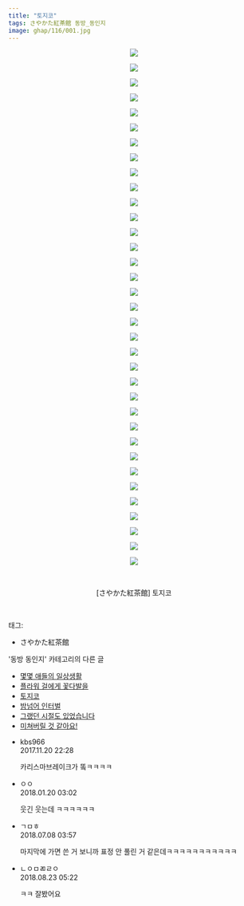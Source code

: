 ```yaml
---
title: "토지코"
tags: さやかた紅茶館 동방_동인지
image: ghap/116/001.jpg
---
```

<div class="article">
<p style="text-align: center; clear: none; float: none;"><img src="{{ site.nasurl }}/ghap/116/001.jpg"/></p>
<p style="text-align: center; clear: none; float: none;"><img src="{{ site.nasurl }}/ghap/116/002.jpg"/></p>
<p style="text-align: center; clear: none; float: none;"><img src="{{ site.nasurl }}/ghap/116/003.png"/></p>
<p style="text-align: center; clear: none; float: none;"><img src="{{ site.nasurl }}/ghap/116/004.png"/></p>
<p style="text-align: center; clear: none; float: none;"><img src="{{ site.nasurl }}/ghap/116/005.png"/></p>
<p style="text-align: center; clear: none; float: none;"><img src="{{ site.nasurl }}/ghap/116/006.png"/></p>
<p style="text-align: center; clear: none; float: none;"><img src="{{ site.nasurl }}/ghap/116/007.png"/></p>
<p style="text-align: center; clear: none; float: none;"><img src="{{ site.nasurl }}/ghap/116/008.png"/></p>
<p style="text-align: center; clear: none; float: none;"><img src="{{ site.nasurl }}/ghap/116/009.png"/></p>
<p style="text-align: center; clear: none; float: none;"><img src="{{ site.nasurl }}/ghap/116/010.png"/></p>
<p style="text-align: center; clear: none; float: none;"><img src="{{ site.nasurl }}/ghap/116/011.png"/></p>
<p style="text-align: center; clear: none; float: none;"><img src="{{ site.nasurl }}/ghap/116/012.png"/></p>
<p style="text-align: center; clear: none; float: none;"><img src="{{ site.nasurl }}/ghap/116/013.png"/></p>
<p style="text-align: center; clear: none; float: none;"><img src="{{ site.nasurl }}/ghap/116/014.png"/></p>
<p style="text-align: center; clear: none; float: none;"><img src="{{ site.nasurl }}/ghap/116/015.png"/></p>
<p style="text-align: center; clear: none; float: none;"><img src="{{ site.nasurl }}/ghap/116/016.png"/></p>
<p style="text-align: center; clear: none; float: none;"><img src="{{ site.nasurl }}/ghap/116/017.png"/></p>
<p style="text-align: center; clear: none; float: none;"><img src="{{ site.nasurl }}/ghap/116/018.png"/></p>
<p style="text-align: center; clear: none; float: none;"><img src="{{ site.nasurl }}/ghap/116/019.png"/></p>
<p style="text-align: center; clear: none; float: none;"><img src="{{ site.nasurl }}/ghap/116/020.png"/></p>
<p style="text-align: center; clear: none; float: none;"><img src="{{ site.nasurl }}/ghap/116/021.png"/></p>
<p style="text-align: center; clear: none; float: none;"><img src="{{ site.nasurl }}/ghap/116/022.png"/></p>
<p style="text-align: center; clear: none; float: none;"><img src="{{ site.nasurl }}/ghap/116/023.png"/></p>
<p style="text-align: center; clear: none; float: none;"><img src="{{ site.nasurl }}/ghap/116/024.png"/></p>
<p style="text-align: center; clear: none; float: none;"><img src="{{ site.nasurl }}/ghap/116/025.png"/></p>
<p style="text-align: center; clear: none; float: none;"><img src="{{ site.nasurl }}/ghap/116/026.png"/></p>
<p style="text-align: center; clear: none; float: none;"><img src="{{ site.nasurl }}/ghap/116/027.png"/></p>
<p style="text-align: center; clear: none; float: none;"><img src="{{ site.nasurl }}/ghap/116/028.png"/></p>
<p style="text-align: center; clear: none; float: none;"><img src="{{ site.nasurl }}/ghap/116/029.png"/></p>
<p style="text-align: center; clear: none; float: none;"><img src="{{ site.nasurl }}/ghap/116/030.png"/></p>
<p style="text-align: center; clear: none; float: none;"><img src="{{ site.nasurl }}/ghap/116/031.png"/></p>
<p style="text-align: center; clear: none; float: none;"><img src="{{ site.nasurl }}/ghap/116/032.png"/></p>
<p style="text-align: center; clear: none; float: none;"><img src="{{ site.nasurl }}/ghap/116/033.png"/></p>
<p style="text-align: center; clear: none; float: none;"><img src="{{ site.nasurl }}/ghap/116/034.png"/></p>
<p style="text-align: center; clear: none; float: none;"><img src="{{ site.nasurl }}/ghap/116/035.jpg"/></p>
<p style="text-align: center; clear: none; float: none;"><br/></p>
<p style="text-align: center; clear: none; float: none;">[さやかた紅茶館] 토지코</p>
<p><br/></p>
</div><div class="tagTrail">
<p>태그: </p>
<ul>
<li>さやかた紅茶館</li>
</ul>
</div><div class="another">
<p>'동방 동인지' 카테고리의 다른 글</p>
<ul>
<li><a href="/2016-06-18-ghap_118">몇몇 애들의 일상생활</a></li>
<li><a href="/2016-06-18-ghap_117">플라워 걸에게 꽃다발을</a></li>
<li><a href="/2016-06-18-ghap_116">토지코</a></li>
<li><a href="/2016-06-18-ghap_115">밤넘어 인터벌</a></li>
<li><a href="/2016-06-18-ghap_114">그랬던 시절도 있었습니다</a></li>
<li><a href="/2016-06-18-ghap_113">미쳐버릴 것 같아요!</a></li>
</ul>
</div><div class="cb_module cb_fluid">
<div class="cb_wrt cb_profile">
<div class="comment">
<ul>
<li class="cb_thumb_off" id="comment15133680">
<div class="cb_comment_area">
<div class="cb_info_area">
<div class="cb_section">
<span class="cb_nick_name">kbs966</span>
</div>
<div class="cb_section">
<span class="cb_date">2017.11.20 22:28 </span>
</div>
</div>
<div class="cb_dsc_comment">
<p class="cb_dsc">
											카리스마브레이크가 똨ㅋㅋㅋㅋ
										</p>
</div>
</div></li>
<li class="cb_thumb_off" id="comment15178320">
<div class="cb_comment_area">
<div class="cb_info_area">
<div class="cb_section">
<span class="cb_nick_name">ㅇㅇ</span>
</div>
<div class="cb_section">
<span class="cb_date">2018.01.20 03:02 </span>
</div>
</div>
<div class="cb_dsc_comment">
<p class="cb_dsc">
											웃긴 웃는데 ㅋㅋㅋㅋㅋㅋ
										</p>
</div>
</div></li>
<li class="cb_thumb_off" id="comment15282160">
<div class="cb_comment_area">
<div class="cb_info_area">
<div class="cb_section">
<span class="cb_nick_name">ㄱㅁㅎ</span>
</div>
<div class="cb_section">
<span class="cb_date">2018.07.08 03:57 </span>
</div>
</div>
<div class="cb_dsc_comment">
<p class="cb_dsc">
											마지막에 가면 쓴 거 보니까 표정 안 풀린 거 같은데ㅋㅋㅋㅋㅋㅋㅋㅋㅋㅋㅋ
										</p>
</div>
</div></li>
<li class="cb_thumb_off" id="comment15315229">
<div class="cb_comment_area">
<div class="cb_info_area">
<div class="cb_section">
<span class="cb_nick_name">ㄴㅇㅁㄻㄹㅇ</span>
</div>
<div class="cb_section">
<span class="cb_date">2018.08.23 05:22 </span>
</div>
</div>
<div class="cb_dsc_comment">
<p class="cb_dsc">
											ㅋㅋ 잘봤어요
										</p>
</div>
</div></li>
</ul>
</div>
</div><!-- commentList close -->
</div>
<br/>
<p id="refer"></p>
<br/>
